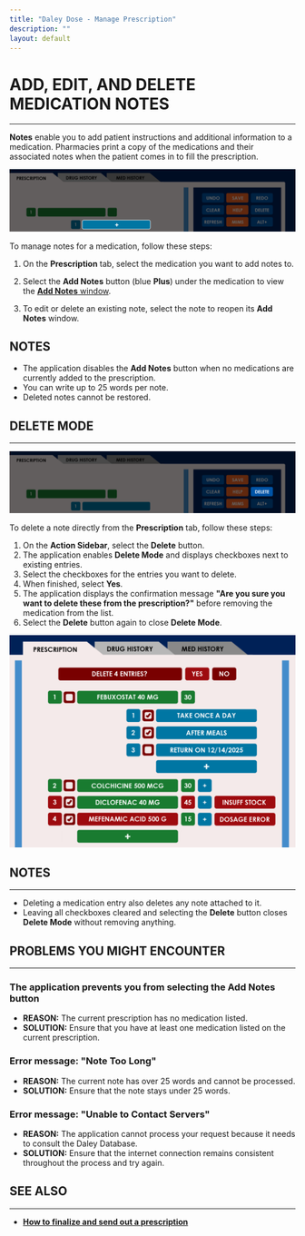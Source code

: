 ```yaml
---
title: "Daley Dose - Manage Prescription"
description: ""
layout: default
---
```


# **ADD, EDIT, AND DELETE MEDICATION NOTES**  
---
**Notes** enable you to add patient instructions and additional information to a medication. Pharmacies print a copy of the medications and their associated notes when the patient comes in to fill the prescription.

![Daley Dose user interface screenshot](/assets/images/daley-dose-home-window-parts-add-notes.png) 

To manage notes for a medication, follow these steps:

1. On the **Prescription** tab, select the medication you want to add notes to.

2. Select the **Add Notes** button (blue **Plus**) under the medication to view the [**Add Notes** window](/daleydose/window-add-notes).

3. To edit or delete an existing note, select the note to reopen its **Add Notes** window.

## **NOTES**
- The application disables the **Add Notes** button when no medications are currently added to the prescription.
- You can write up to 25 words per note.
- Deleted notes cannot be restored.

## **DELETE MODE**
---
![Daley Dose user interface delete button](/assets/images/daley-dose-home-window-parts-delete.png)

To delete a note directly from the **Prescription** tab, follow these steps:

1. On the **Action Sidebar**, select the **Delete** button.  
2. The application enables **Delete Mode** and displays checkboxes next to existing entries.  
3. Select the checkboxes for the entries you want to delete.
4. When finished, select **Yes**.  
5. The application displays the confirmation message **"Are you sure you want to delete these from the prescription?"** before removing the medication from the list.  
6. Select the **Delete** button again to close **Delete Mode**.

![Daley Dose user interface delete mode](/assets/images/daley-dose-home-window-tab-1-delete.png)

## **NOTES**
---
- Deleting a medication entry also deletes any note attached to it.  
- Leaving all checkboxes cleared and selecting the **Delete** button closes **Delete Mode** without removing anything.


## **PROBLEMS YOU MIGHT ENCOUNTER**
---

### The application prevents you from selecting the **Add Notes** button  
- **REASON:** The current prescription has no medication listed.  
- **SOLUTION:** Ensure that you have at least one medication listed on the current prescription.

### Error message: **"Note Too Long"**  
- **REASON:** The current note has over 25 words and cannot be processed.  
- **SOLUTION:** Ensure that the note stays under 25 words.

### Error message: **"Unable to Contact Servers"**  
- **REASON:** The application cannot process your request because it needs to consult the Daley Database.  
- **SOLUTION:** Ensure that the internet connection remains consistent throughout the process and try again.


## **SEE ALSO**
---
- [**How to finalize and send out a prescription**](/daleydose/prescription-finalize)
